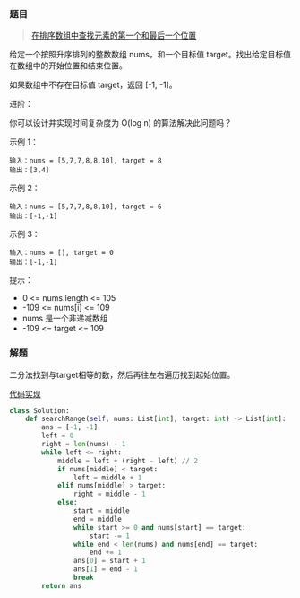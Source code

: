 ### 题目
> [在排序数组中查找元素的第一个和最后一个位置](https://leetcode-cn.com/problems/find-first-and-last-position-of-element-in-sorted-array/description/)

给定一个按照升序排列的整数数组 nums，和一个目标值 target。找出给定目标值在数组中的开始位置和结束位置。

如果数组中不存在目标值 target，返回 [-1, -1]。

进阶：

你可以设计并实现时间复杂度为 O(log n) 的算法解决此问题吗？

示例 1：
```
输入：nums = [5,7,7,8,8,10], target = 8
输出：[3,4]
```

示例 2：
```
输入：nums = [5,7,7,8,8,10], target = 6
输出：[-1,-1]
```

示例 3：
```
输入：nums = [], target = 0
输出：[-1,-1]
```
 

提示：
- 0 <= nums.length <= 105
- -109 <= nums[i] <= 109
- nums 是一个非递减数组
- -109 <= target <= 109

### 解题

二分法找到与target相等的数，然后再往左右遍历找到起始位置。

[代码实现](solution.py)
```python
class Solution:
    def searchRange(self, nums: List[int], target: int) -> List[int]:
        ans = [-1, -1]
        left = 0
        right = len(nums) - 1
        while left <= right:
            middle = left + (right - left) // 2 
            if nums[middle] < target:
                left = middle + 1
            elif nums[middle] > target:
                right = middle - 1
            else:
                start = middle
                end = middle
                while start >= 0 and nums[start] == target:
                    start -= 1
                while end < len(nums) and nums[end] == target:
                    end += 1
                ans[0] = start + 1
                ans[1] = end - 1
                break
        return ans
```